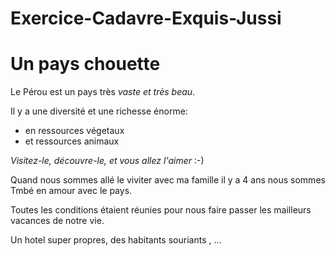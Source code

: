 # Exercice-Cadavre-Exquis-Jussi
# Un pays chouette

Le Pérou est un pays très *vaste et très beau*.


Il y a une diversité et une richesse énorme:
* en ressources végetaux
* et ressources animaux

_Visitez-le, découvre-le, et vous allez l'aimer_ :-)

Quand nous sommes allé le viviter avec ma famille il y a 4 ans nous sommes
Tmbé en amour avec le pays. 

Toutes les conditions étaient réunies pour nous faire passer les mailleurs
vacances de notre vie.  

Un hotel super propres, des habitants souriants , ...
